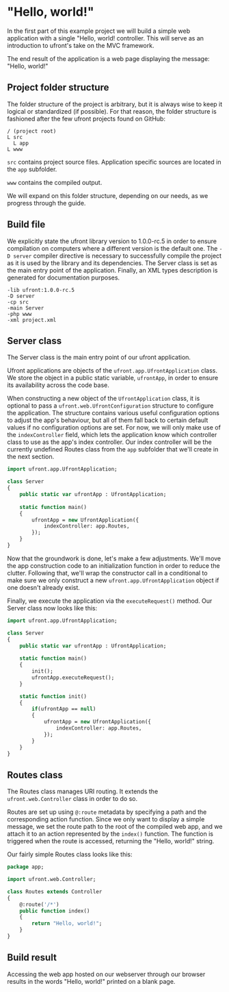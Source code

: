# "Hello, world!"

In the first part of this example project we will build a simple web application with a single "Hello, world! controller. This will serve as an introduction to ufront's take on the MVC framework.

The end result of the application is a web page displaying the message: "Hello, world!"

## Project folder structure

The folder structure of the project is arbitrary, but it is always wise to keep it logical or standardized (if possible). For that reason, the folder structure is fashioned after the few ufront projects found on GitHub:

```
/ (project root)
L src
  L app
L www
```

`src` contains project source files. Application specific sources are located in the `app` subfolder.

`www` contains the compiled output.

We will expand on this folder structure, depending on our needs, as we progress through the guide.

## Build file

We explicitly state the ufront library version to 1.0.0-rc.5 in order to ensure compilation on computers where a different version is the default one. The `-D server` compiler directive is necessary to successfully compile the project as it is used by the library and its dependencies. The Server class is set as the main entry point of the application. Finally, an XML types description is generated for documentation purposes.

```
-lib ufront:1.0.0-rc.5
-D server
-cp src
-main Server
-php www
-xml project.xml
```

## Server class

The Server class is the main entry point of our ufront application.

Ufront applications are objects of the `ufront.app.UfrontApplication` class. We store the object in a public static variable, `ufrontApp`, in order to ensure its availability across the code base.

When constructing a new object of the `UfrontApplication` class, it is optional to pass a `ufront.web.UfrontConfiguration` structure to configure the application. The structure contains various useful configuration options to adjust the app's behaviour, but all of them fall back to certain default values if no configuration options are set. For now, we will only make use of the `indexController` field, which lets the application know which controller class to use as the app's index controller. Our index controller will be the currently undefined Routes class from the `app` subfolder that we'll create in the next section.

```haxe
import ufront.app.UfrontApplication;

class Server
{
    public static var ufrontApp : UfrontApplication;
    
    static function main()
    {
        ufrontApp = new UfrontApplication({
            indexController: app.Routes,
        });
    }
}
```

Now that the groundwork is done, let's make a few adjustments. We'll move the app construction code to an initialization function in order to reduce the clutter. Following that, we'll wrap the constructor call in a conditional to make sure we only construct a new `ufront.app.UfrontApplication` object if one doesn't already exist.

Finally, we execute the application via the `executeRequest()` method. Our Server class now looks like this:

```haxe
import ufront.app.UfrontApplication;

class Server
{
	public static var ufrontApp : UfrontApplication;
	
    static function main()
    {
		init();
		ufrontApp.executeRequest();
	}

	static function init()
	{
		if(ufrontApp == null)
		{
			ufrontApp = new UfrontApplication({
				indexController: app.Routes,
			});
		}
	}
}
```

## Routes class

The Routes class manages URI routing. It extends the `ufront.web.Controller` class in order to do so.

Routes are set up using `@:route` metadata by specifying a path and the corresponding action function. Since we only want to display a simple message, we set the route path to the root of the compiled web app, and we attach it to an action represented by the `index()` function. The function is triggered when the route is accessed, returning the "Hello, world!" string.

Our fairly simple Routes class looks like this:

```haxe
package app;

import ufront.web.Controller;

class Routes extends Controller
{
	@:route('/*')
	public function index()
	{
		return "Hello, world!";
	}
}
```

## Build result

Accessing the web app hosted on our webserver through our browser results in the words "Hello, world!" printed on a blank page.